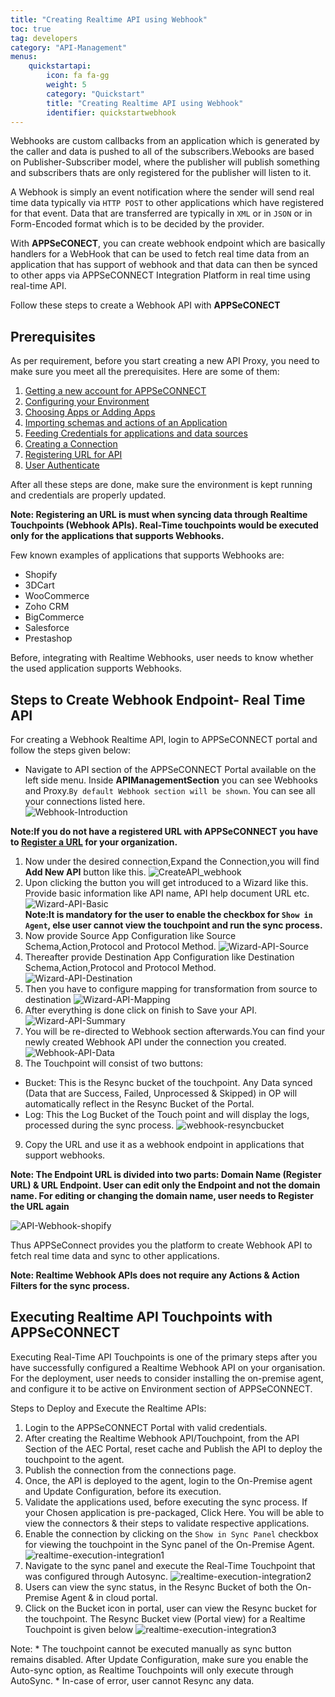 ```yaml
---
title: "Creating Realtime API using Webhook"
toc: true
tag: developers
category: "API-Management"
menus: 
    quickstartapi: 
        icon: fa fa-gg
        weight: 5
        category: "Quickstart"
        title: "Creating Realtime API using Webhook"
        identifier: quickstartwebhook
---
```

Webhooks are custom callbacks from an application which is generated by the caller and 
data is pushed to all of the subscribers.Webooks are based on Publisher-Subscriber model,
where the publisher will publish something and subscribers thats are only registered for
the publisher will listen to it. 

A Webhook is simply an event notification where the sender will send real time data 
typically via `HTTP POST` to other applications which have registered for that event. 
Data that are transferred are typically in `XML` or in `JSON` or in Form-Encoded format 
which is to be decided by the provider.

With **APPSeCONECT**, you can create webhook endpoint which are basically handlers for a 
WebHook that can be used to fetch real time data from an application that has support 
of webhook and that data can then be synced to other apps via APPSeCONNECT Integration 
Platform in real time using real-time API.

Follow these steps to create a Webhook API with **APPSeCONECT**

## Prerequisites

As per requirement, before you start creating a new API Proxy, you need to make sure you meet all the 
prerequisites. Here are some of them: 

1. [Getting a new account for APPSeCONNECT](/getting%20started/user-registration-license/#visitors-paid-request)
2. [Configuring your Environment](/deployment/overview/)
3. [Choosing Apps or Adding Apps](/configuring%20appseconnect/configurations/)
4. [Importing schemas and actions of an Application](/transformation/working-with-schemas-action-filter/)
5. [Feeding Credentials for applications and data sources](/configuring%20appseconnect/configurations/)
5. [Creating a Connection](/getting%20started/configurations-for-integration/#configuring-connector-while-creating-connection)
7. [Registering URL for API](/api-management/Steps-to-register-url/)
8. [User Authenticate](/api-management/Steps-to-user-authentication/)

After all these steps are done, make sure the environment is kept running and credentials are properly updated. 

**Note: Registering an URL is must when syncing data through Realtime Touchpoints (Webhook APIs). Real-Time touchpoints would be 
executed only for the applications that supports Webhooks.**

Few known examples of  applications that supports Webhooks are:
* Shopify
* 3DCart
* WooCommerce
* Zoho CRM 
* BigCommerce
* Salesforce
* Prestashop

Before, integrating with Realtime Webhooks, user needs to know whether the used application supports Webhooks.

## Steps to Create Webhook Endpoint- Real Time API

For creating a Webhook Realtime API, login to APPSeCONNECT portal and follow the steps given below:

* Navigate to API section of the APPSeCONNECT Portal available on the left side menu. Inside **APIManagementSection** you can see Webhooks 
  and Proxy.`By default Webhook section will be shown`. You can see all your connections listed here.  
![Webhook-Introduction](/staticfiles/api-management/media/Webhook-Introduction.png)  

**Note:If you do not have a registered URL with APPSeCONNECT you have to [Register a URL](/api-management/Steps-to-register-url/) for 
your organization.**

1. Now under the desired connection,Expand the Connection,you will find **Add New API** button like this.
![CreateAPI_webhook](/staticfiles/api-management/media/CreateAPI_webhook.png)
2. Upon clicking the button you will get introduced to a Wizard like this. Provide basic information like API name, 
   API help document URL etc.
![Wizard-API-Basic](/staticfiles/api-management/media/Wizard-API-Basic.png)  
**Note:It is mandatory for the user to enable the checkbox for `Show in Agent`, else user cannot view the touchpoint and run the sync process.**
3. Now provide Source App Configuration like Source Schema,Action,Protocol and Protocol Method.
![Wizard-API-Source](/staticfiles/api-management/media/Wizard-API-Source.png)
4. Thereafter provide Destination App Configuration like Destination Schema,Action,Protocol and Protocol Method.
![Wizard-API-Destination](/staticfiles/api-management/media/Wizard-API-Destination.png)
5. Then you have to configure mapping for transformation from source to destination
![Wizard-API-Mapping](/staticfiles/api-management/media/Wizard-API-Mapping.png)
6. After everything is done click on finish to Save your API.
![Wizard-API-Summary](/staticfiles/api-management/media/Wizard-API-Summary.png)
7. You will be re-directed to Webhook section afterwards.You can find your newly created Webhook API
 under the connection you created.
![Webhook-API-Data](/staticfiles/api-management/media/Webhook-API-Data.png)  
8.	The Touchpoint will consist of two buttons:  
* Bucket: This is the Resync bucket of the touchpoint. Any Data synced (Data that are Success, Failed, Unprocessed & Skipped) 
  in OP will automatically reflect in the Resync Bucket of the Portal.
* Log: This the Log Bucket of the Touch point and will display the logs, processed during the sync process.
![webhook-resyncbucket](/staticfiles/api-management/media/webhook-resyncbucket.png)   
9. Copy the URL and use it as a webhook endpoint in applications that support webhooks.

**Note: The Endpoint URL is divided into two parts: Domain Name (Register URL) & URL Endpoint. User can edit only the Endpoint 
and not the domain name. For editing or changing the domain name, user needs to Register the URL again**

![API-Webhook-shopify](/staticfiles/api-management/media/API-Webhook-shopify.png) 

Thus APPSeConnect provides you the platform to create Webhook API to fetch real time data and sync to other applications.    

**Note: Realtime Webhook APIs does not require any Actions & Action Filters for the sync process.**

## Executing Realtime API Touchpoints with APPSeCONNECT

Executing Real-Time API Touchpoints is one of the primary steps after you have successfully configured a Realtime Webhook API 
on your organisation. For the deployment, user needs to consider installing the on-premise agent, and configure it to be 
active on Environment section of APPSeCONNECT.

Steps to Deploy and Execute the Realtime APIs:

1.	Login to the APPSeCONNECT Portal with valid credentials.
2.	After creating the Realtime Webhook API/Touchpoint, from the API Section of the AEC Portal, reset cache and 
    Publish the API to deploy the touchpoint to the agent. 
3.	Publish the connection from the connections page.
4.	Once, the API is deployed to the agent, login to the On-Premise agent and Update Configuration, before its execution.
5.	Validate the applications used, before executing the sync process. If your Chosen application is pre-packaged, Click Here. 
    You will be able to view the connectors & their steps to validate respective applications.
6.	Enable the connection by clicking on the `Show in Sync Panel` checkbox for viewing the touchpoint  in the Sync panel 
    of the On-Premise Agent.  
![realtime-execution-integration1](/staticfiles/api-management/media/realtime-execution-integration1.png)   
7. Navigate to the sync panel and execute the Real-Time Touchpoint that was configured through Autosync.
![realtime-execution-integration2](/staticfiles/api-management/media/realtime-execution-integration2.png)   
8.	Users can view the sync status, in the Resync Bucket of both the On-Premise Agent & in cloud portal. 
9.	Click on the Bucket icon in portal, user can view the Resync bucket for the touchpoint. The Resync Bucket view (Portal view) 
    for a Realtime Touchpoint is given below
![realtime-execution-integration3](/staticfiles/api-management/media/realtime-execution-integration3.png) 

Note: * The touchpoint cannot be executed manually as sync button remains disabled. After Update Configuration, make sure you enable the Auto-sync option, as Realtime Touchpoints will only execute through AutoSync.
      * In-case of error, user cannot Resync any data.
